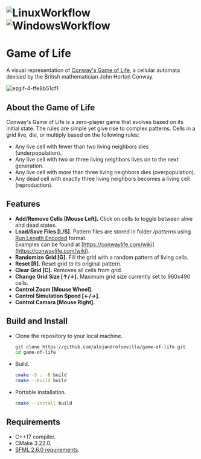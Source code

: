# ![LinuxWorkflow](https://github.com/alejandrofsevilla/game-of-life/actions/workflows/Linux.yml/badge.svg) ![WindowsWorkflow](https://github.com/alejandrofsevilla/game-of-life/actions/workflows/Windows.yml/badge.svg)
# Game of Life

A visual representation of [Conway's Game of Life](https://en.wikipedia.org/wiki/Conway%27s_Game_of_Life), a cellular automata devised by the British mathematician John Horton Conway.

![ezgif-4-ffe8b51cf1](https://github.com/alejandrofsevilla/game-of-life/assets/110661590/2f0afaf2-a0fe-45b1-b5d5-be2378734f2b)

## About the Game of Life

Conway's Game of Life is a zero-player game that evolves based on its initial state. The rules are simple yet give rise to complex patterns. Cells in a grid live, die, or multiply based on the following rules:
- Any live cell with fewer than two living neighbors dies (underpopulation).
- Any live cell with two or three living neighbors lives on to the next generation.
- Any live cell with more than three living neighbors dies (overpopulation).
- Any dead cell with exactly three living neighbors becomes a living cell (reproduction).

## Features

- **Add/Remove Cells [Mouse Left].** Click on cells to toggle between alive and dead states.
- **Load/Save Files [L/S].** Pattern files are stored in folder <em>/patterns</em> using [Run Length Encoded](https://conwaylife.com/wiki/Run_Length_Encoded) format.\
    Examples can be found at [https://conwaylife.com/wiki](https://conwaylife.com/wiki).
- **Randomize Grid [G].** Fill the grid with a random pattern of living cells.
- **Reset [R].** Reset grid to its original pattern.
- **Clear Grid [C].** Removes all cells from grid.
- **Change Grid Size [↑/↓].** Maximum grid size currently set to 960x490 cells.
- **Control Zoom [Mouse Wheel].**
- **Control Simulation Speed [←/→].**
- **Control Camara [Mouse Right].**

## Build and Install

- Clone the repository to your local machine.
   ```bash
   git clone https://github.com/alejandrofsevilla/game-of-life.git
   cd game-of-life
- Build.
   ```bash
   cmake -S . -B build
   cmake --build build
- Portable installation.
   ```bash
   cmake --install build

## Requirements
* C++17 compiler.
* CMake 3.22.0.
* [SFML 2.6.0 requirements](https://www.sfml-dev.org/tutorials/2.6/start-cmake.php#requirements).
